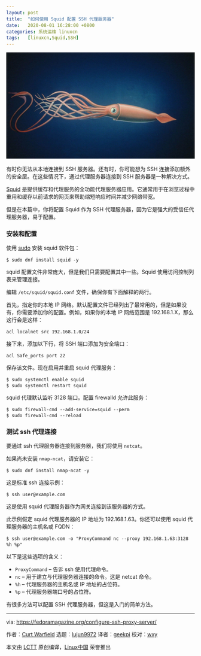 ```yaml
---
layout: post
title:	"如何使用 Squid 配置 SSH 代理服务器"
date:	2020-08-01 16:28:00 +0800 
categories:	系统运维 linuxcn 
tags:	[linuxcn,Squid,SSH]
---
```



![](/Asserts/Images/album/202008/01/162730tx0czx60xs6wz00c.jpg)


有时你无法从本地连接到 SSH 服务器。还有时，你可能想为 SSH 连接添加额外的安全层。在这些情况下，通过代理服务器连接到 SSH 服务器是一种解决方式。


[Squid](http://www.squid-cache.org/) 是提供缓存和代理服务的全功能代理服务器应用。它通常用于在浏览过程中重用和缓存以前请求的网页来帮助缩短响应时间并减少网络带宽。


但是在本篇中，你将配置 Squid 作为 SSH 代理服务器，因为它是强大的受信任代理服务器，易于配置。


### 安装和配置


使用 [sudo](https://fedoramagazine.org/howto-use-sudo/) 安装 squid 软件包：



```
$ sudo dnf install squid -y

```

squid 配置文件非常庞大，但是我们只需要配置其中一些。Squid 使用访问控制列表来管理连接。


编辑 `/etc/squid/squid.conf` 文件，确保你有下面解释的两行。


首先，指定你的本地 IP 网络。默认配置文件已经列出了最常用的，但是如果没有，你需要添加你的配置。例如，如果你的本地 IP 网络范围是 192.168.1.X，那么这行会是这样：



```
acl localnet src 192.168.1.0/24

```

接下来，添加以下行，将 SSH 端口添加为安全端口：



```
acl Safe_ports port 22

```

保存该文件。现在启用并重启 squid 代理服务：



```
$ sudo systemctl enable squid
$ sudo systemctl restart squid

```

squid 代理默认监听 3128 端口。配置 firewalld 允许此服务：



```
$ sudo firewall-cmd --add-service=squid --perm
$ sudo firewall-cmd --reload

```

### 测试 ssh 代理连接


要通过 ssh 代理服务器连接到服务器，我们将使用 `netcat`。


如果尚未安装 `nmap-ncat`，请安装它：



```
$ sudo dnf install nmap-ncat -y

```

这是标准 ssh 连接示例：



```
$ ssh user@example.com

```

这是使用 squid 代理服务器作为网关连接到该服务器的方式。


此示例假定 squid 代理服务器的 IP 地址为 192.168.1.63。你还可以使用 squid 代理服务器的主机名或 FQDN：



```
$ ssh user@example.com -o "ProxyCommand nc --proxy 192.168.1.63:3128 %h %p"

```

以下是这些选项的含义：


* `ProxyCommand` – 告诉 ssh 使用代理命令。
* `nc` – 用于建立与代理服务器连接的命令。这是 netcat 命令。
* `%h` – 代理服务器的主机名或 IP 地址的占位符。
* `%p` – 代理服务器端口号的占位符。


有很多方法可以配置 SSH 代理服务器，但这是入门​​的简单方法。




---


via: <https://fedoramagazine.org/configure-ssh-proxy-server/>


作者：[Curt Warfield](https://fedoramagazine.org/author/rcurtiswarfield/) 选题：[lujun9972](https://github.com/lujun9972) 译者：[geekpi](https://github.com/geekpi) 校对：[wxy](https://github.com/wxy)


本文由 [LCTT](https://github.com/LCTT/TranslateProject) 原创编译，[Linux中国](https://linux.cn/) 荣誉推出
